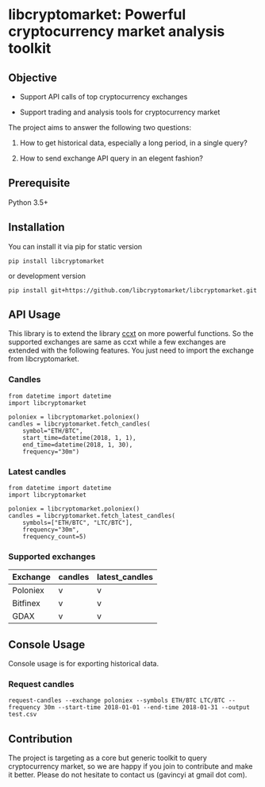 # libcryptomarket: Powerful cryptocurrency market analysis toolkit

## Objective

* Support API calls of top cryptocurrency exchanges

* Support trading and analysis tools for cryptocurrency market

The project aims to answer the following two questions:

1. How to get historical data, especially a long period, in a single query?

2. How to send exchange API query in an elegent fashion?

## Prerequisite

Python 3.5+

## Installation

You can install it via pip for static version

```
pip install libcryptomarket
```

or development version

```
pip install git+https://github.com/libcryptomarket/libcryptomarket.git
```

## API Usage

This library is to extend the library [ccxt](https://github.com/ccxt/ccxt) on
more powerful functions. So the supported exchanges are same as ccxt while
a few exchanges are extended with the following features. You just need to
import the exchange from libcryptomarket.

### Candles

```
from datetime import datetime
import libcryptomarket

poloniex = libcryptomarket.poloniex()
candles = libcryptomarket.fetch_candles(
    symbol="ETH/BTC",
    start_time=datetime(2018, 1, 1),
    end_time=datetime(2018, 1, 30),
    frequency="30m")
```

### Latest candles

```
from datetime import datetime
import libcryptomarket

poloniex = libcryptomarket.poloniex()
candles = libcryptomarket.fetch_latest_candles(
    symbols=["ETH/BTC", "LTC/BTC"],
    frequency="30m",
    frequency_count=5)
```

### Supported exchanges

| Exchange | candles | latest_candles |
|---|---|---|
| Poloniex | v | v |
| Bitfinex | v | v |
| GDAX | v | v |


## Console Usage

Console usage is for exporting historical data.

### Request candles

```
request-candles --exchange poloniex --symbols ETH/BTC LTC/BTC --frequency 30m --start-time 2018-01-01 --end-time 2018-01-31 --output test.csv
```

## Contribution

The project is targeting as a core but generic toolkit to query cryptocurrency
market, so we are happy if you join to contribute and make it better. Please
do not hesitate to contact us (gavincyi at gmail dot com).